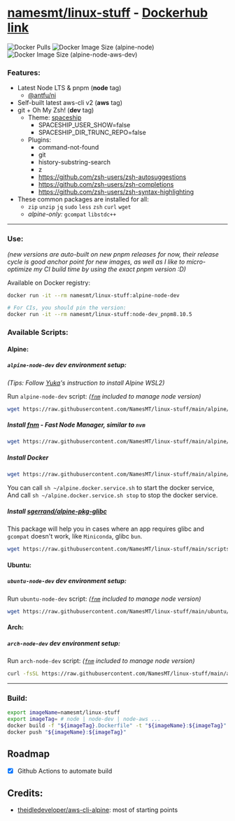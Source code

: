 # [namesmt/linux-stuff](https://github.com/NamesMT/linux-stuff) - [Dockerhub link](https://hub.docker.com/r/namesmt/linux-stuff)
![Docker Pulls](https://img.shields.io/docker/pulls/namesmt/linux-stuff)
![Docker Image Size (alpine-node)](https://img.shields.io/docker/image-size/namesmt/linux-stuff/alpine-node?label=image%20size%3Anode)
![Docker Image Size (alpine-node-aws-dev)](https://img.shields.io/docker/image-size/namesmt/linux-stuff/alpine-node-aws-dev?label=image%20size%3Anode-aws-dev)

### Features:
- Latest Node LTS & pnpm (**node** tag)
  - [@antfu/ni](https://github.com/antfu/ni)
- Self-built latest aws-cli v2 (**aws** tag)
- git + Oh My Zsh! (**dev** tag)
  - Theme: [spaceship](https://spaceship-prompt.sh/)
    - SPACESHIP_USER_SHOW=false
    - SPACESHIP_DIR_TRUNC_REPO=false
  - Plugins:
    - command-not-found
    - git
    - history-substring-search
    - z
    - https://github.com/zsh-users/zsh-autosuggestions
    - https://github.com/zsh-users/zsh-completions
    - https://github.com/zsh-users/zsh-syntax-highlighting
- These common packages are installed for all:
  - `zip` `unzip` `jq` `sudo` `less` `zsh` `curl` `wget`
  - *alpine-only:* `gcompat` `libstdc++`

---

### Use:

*(new versions are auto-built on new pnpm releases for now, their release cycle is good anchor point for new images, as well as I like to micro-optimize my CI build time by using the exact pnpm version :D)*

Available on Docker registry:
```sh
docker run -it --rm namesmt/linux-stuff:alpine-node-dev

# For CIs, you should pin the version: 
docker run -it --rm namesmt/linux-stuff:node-dev_pnpm8.10.5
```

### Available Scripts:

#### Alpine:

##### `alpine-node-dev` dev environment setup:
*(Tips: Follow [Yuka](https://github.com/yuk7/AlpineWSL)'s instruction to install Alpine WSL2)*

Run `alpine-node-dev` script: *([`fnm`](https://github.com/Schniz/fnm) included to manage node version)*
```sh
wget https://raw.githubusercontent.com/NamesMT/linux-stuff/main/alpine/alpine-node-dev.sh -O- | bash
```

##### Install [fnm](https://github.com/Schniz/fnm) - Fast Node Manager, similar to `nvm`
```sh
wget https://raw.githubusercontent.com/NamesMT/linux-stuff/main/alpine/scripts/install-fnm.sh -O- | sh
```

##### Install Docker
```sh
wget https://raw.githubusercontent.com/NamesMT/linux-stuff/main/alpine/scripts/install-docker.sh -O- | sh
```
You can call `sh ~/alpine.docker.service.sh` to start the docker service,  
And call `sh ~/alpine.docker.service.sh stop` to stop the docker service.

##### Install [sgerrand/alpine-pkg-glibc](https://github.com/sgerrand/alpine-pkg-glibc)
This package will help you in cases where an app requires glibc and `gcompat` doesn't work, like `Miniconda`, glibc `bun`.
```sh
wget https://raw.githubusercontent.com/NamesMT/linux-stuff/main/scripts/install-glibc.sh -O- | sh
```

#### Ubuntu:

##### `ubuntu-node-dev` dev environment setup:
Run `ubuntu-node-dev` script: *([`fnm`](https://github.com/Schniz/fnm) included to manage node version)*
```sh
wget https://raw.githubusercontent.com/NamesMT/linux-stuff/main/ubuntu/ubuntu-node-dev.sh -O- | bash
```

#### Arch:

##### `arch-node-dev` dev environment setup:
Run `arch-node-dev` script: *([`fnm`](https://github.com/Schniz/fnm) included to manage node version)*
```sh
curl -fsSL https://raw.githubusercontent.com/NamesMT/linux-stuff/main/arch/arch-node-dev.sh | bash
```

---

### Build:
```sh
export imageName=namesmt/linux-stuff
export imageTag= # node | node-dev | node-aws ...
docker build -f "${imageTag}.Dockerfile" -t "${imageName}:${imageTag}" "."
docker push "${imageName}:${imageTag}"
```

## Roadmap
- [x] Github Actions to automate build

## Credits:
- [theidledeveloper/aws-cli-alpine](https://github.com/theidledeveloper/aws-cli-alpine): most of starting points
